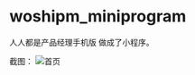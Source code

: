 # woshipm_miniprogram
人人都是产品经理手机版 做成了小程序。

截图：
![首页](https://raw.githubusercontent.com/Dengtianjian/woshipm_miniprogram/master/screenshot/1.png)
